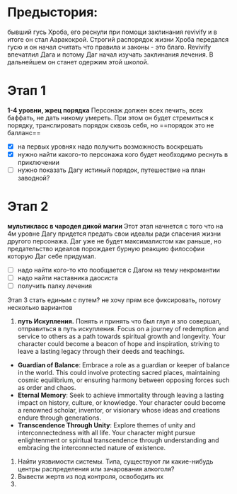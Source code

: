 # Предыстория:
бывший гусь Хроба, его реснули при помощи заклинания revivify и в итоге он стал Ааракокрой. Строгий распорядок жизни Хроба передался гусю и он начал считать что правила и законы - это благо.
Revivify впечатлил Дага и потому Даг начал изучать заклинания лечения. В дальнейшем он станет одержим этой школой.
# Этап 1
__1-4 уровни, жрец порядка__
Персонаж должен всех лечить, всех баффать, не дать никому умереть. При этом он будет стремиться к порядку, транслировать порядок сквозь себя, но ==порядок это не балланс==
- [x] на первых уровнях надо получить возможность воскрешать
- [x] нужно найти какого-то персонажа кого будет необходимо реснуть в приключении
- [ ] нужно показать Дагу истиный порядок, путешествие на план заводной?
# Этап 2
__мультикласс в чародея дикой магии__
Этот этап начнется с того что на 4м уровне Дагу придется предать свои идеалы ради спасения жизни другого персонажа. Даг уже не будет максималистом как раньше, но предательство идеалов порождает бурную реакцию философии которую Даг себе придумал.

- [ ] надо найти кого-то кто пообщается с Дагом на тему некромантии
- [ ] надо найти наставника даосиста
- [ ] получить палку лечения

Этап 3
стать единым с путем?
не хочу прям все фиксировать, потому несколько вариантов
1. **путь Искупления.** Понять и принять что был глуп и зло совершал, отправиться в путь искупления. Focus on a journey of redemption and service to others as a path towards spiritual growth and longevity. Your character could become a beacon of hope and inspiration, striving to leave a lasting legacy through their deeds and teachings.
- **Guardian of Balance**: Embrace a role as a guardian or keeper of balance in the world. This could involve protecting sacred places, maintaining cosmic equilibrium, or ensuring harmony between opposing forces such as order and chaos.
- **Eternal Memory**: Seek to achieve immortality through leaving a lasting impact on history, culture, or knowledge. Your character could become a renowned scholar, inventor, or visionary whose ideas and creations endure through generations.
- **Transcendence Through Unity**: Explore themes of unity and interconnectedness with all life. Your character might pursue enlightenment or spiritual transcendence through understanding and embracing the interconnected nature of existence.

1. Найти уязвимости системы. Типа, существуют ли какие-нибудь центры распределения или зачарования алкоголя?
2. Вывести жертв из под контроля, освободить их
3. 